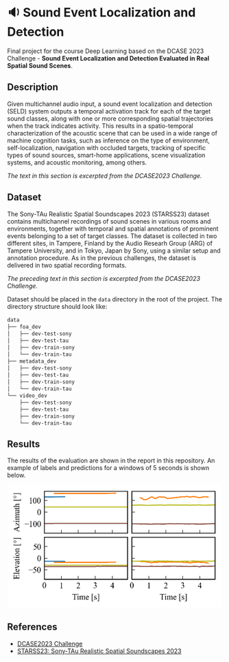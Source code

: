 # 🔉 Sound Event Localization and Detection

Final project for the course Deep Learning based on the DCASE 2023 Challenge -
**Sound Event Localization and Detection Evaluated in Real Spatial Sound
Scenes**.

## Description

Given multichannel audio input, a sound event localization and detection
(SELD) system outputs a temporal activation track for each of the target sound
classes, along with one or more corresponding spatial trajectories when the
track indicates activity. This results in a spatio-temporal characterization
of the acoustic scene that can be used in a wide range of machine cognition
tasks, such as inference on the type of environment, self-localization,
navigation with occluded targets, tracking of specific types of sound sources,
smart-home applications, scene visualization systems, and acoustic monitoring,
among others.

*The text in this section is excerpted from the DCASE2023 Challenge.*

## Dataset

The Sony-TAu Realistic Spatial Soundscapes 2023 (STARSS23) dataset contains
multichannel recordings of sound scenes in various rooms and environments,
together with temporal and spatial annotations of prominent events belonging
to a set of target classes. The dataset is collected in two different sites,
in Tampere, Finland by the Audio Researh Group (ARG) of Tampere University,
and in Tokyo, Japan by Sony, using a similar setup and annotation procedure.
As in the previous challenges, the dataset is delivered in two spatial
recording formats.

*The preceding text in this section is excerpted from the DCASE2023 Challenge.*

Dataset should be placed in the `data` directory in the root of the project.
The directory structure should look like:

```text
data
├── foa_dev
│   ├── dev-test-sony
│   ├── dev-test-tau
│   ├── dev-train-sony
│   └── dev-train-tau
├── metadata_dev
│   ├── dev-test-sony
│   ├── dev-test-tau
│   ├── dev-train-sony
│   └── dev-train-tau
└── video_dev
    ├── dev-test-sony
    ├── dev-test-tau
    ├── dev-train-sony
    └── dev-train-tau
```

## Results

The results of the evaluation are shown in the report in this repository. An
example of labels and predictions for a windows of 5 seconds is shown below.

<img src="figures/predictions.png" width="500" alt="Example of predictions">

## References

- [DCASE2023 Challenge](https://dcase.community/challenge2023/)
- [STARSS23: Sony-TAu Realistic Spatial Soundscapes 2023](https://zenodo.org/records/7880637)
